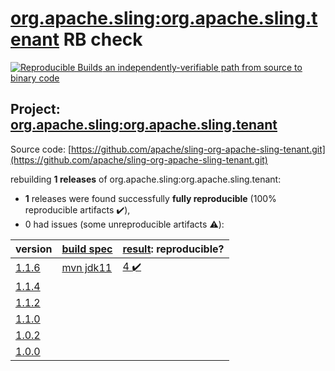 [org.apache.sling:org.apache.sling.tenant](https://search.maven.org/artifact/org.apache.sling/org.apache.sling.tenant/) RB check
=======

[![Reproducible Builds](https://reproducible-builds.org/images/logos/rb.svg) an independently-verifiable path from source to binary code](https://reproducible-builds.org/)

## Project: [org.apache.sling:org.apache.sling.tenant](https://search.maven.org/artifact/org.apache.sling/org.apache.sling.tenant/)

Source code: [https://github.com/apache/sling-org-apache-sling-tenant.git](https://github.com/apache/sling-org-apache-sling-tenant.git)

rebuilding **1 releases** of org.apache.sling:org.apache.sling.tenant:
- **1** releases were found successfully **fully reproducible** (100% reproducible artifacts :heavy_check_mark:),
- 0 had issues (some unreproducible artifacts :warning:):

| version | [build spec](BUILDSPEC.md) | [result](https://reproducible-builds.org/docs/jvm/): reproducible? |
| -- | --------- | ------ |
| [1.1.6](https://search.maven.org/artifact/org.apache.sling/org.apache.sling.tenant/1.1.6/pom) | [mvn jdk11](org.apache.sling.tenant-1.1.6.buildspec) | [4 :heavy_check_mark: ](org.apache.sling.tenant-1.1.6.buildcompare) |
| [1.1.4](https://search.maven.org/artifact/org.apache.sling/org.apache.sling.tenant/1.1.4/pom) | | |
| [1.1.2](https://search.maven.org/artifact/org.apache.sling/org.apache.sling.tenant/1.1.2/pom) | | |
| [1.1.0](https://search.maven.org/artifact/org.apache.sling/org.apache.sling.tenant/1.1.0/pom) | | |
| [1.0.2](https://search.maven.org/artifact/org.apache.sling/org.apache.sling.tenant/1.0.2/pom) | | |
| [1.0.0](https://search.maven.org/artifact/org.apache.sling/org.apache.sling.tenant/1.0.0/pom) | | |
